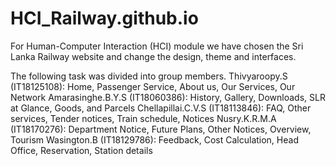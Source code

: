 # HCI_Railway.github.io
For Human-Computer Interaction (HCI) module we have chosen the Sri Lanka Railway website and change the design, theme and interfaces. 

The following task was divided into group members.
Thivyaroopy.S (IT18125108): Home, Passenger Service, About us, Our Services, Our Network
Amarasinghe.B.Y.S (IT18060386): History, Gallery, Downloads, SLR at Glance, Goods, and Parcels
Chellapillai.C.V.S (IT18113846): FAQ, Other services, Tender notices, Train schedule, Notices 
Nusry.K.R.M.A (IT18170276): Department Notice, Future Plans, Other Notices, Overview, Tourism
Wasington.B (IT18129786): Feedback, Cost Calculation, Head Office, Reservation, Station details
